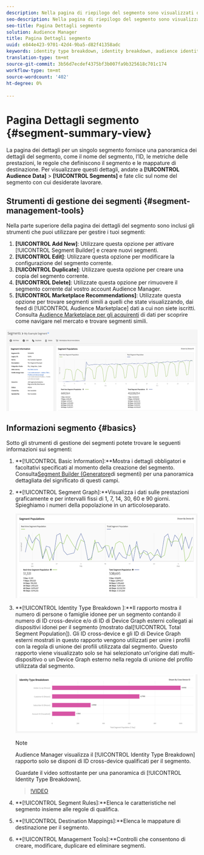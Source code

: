 ```yaml
---
description: Nella pagina di riepilogo del segmento sono visualizzati dettagli quali nome, caratteristiche del segmento, regole, dati sulle prestazioni e informazioni sulla mappatura della destinazione.
seo-description: Nella pagina di riepilogo del segmento sono visualizzati dettagli quali nome, caratteristiche del segmento, regole, dati sulle prestazioni e informazioni sulla mappatura della destinazione.
seo-title: Pagina Dettagli segmento
solution: Audience Manager
title: Pagina Dettagli segmento
uuid: e844e423-9701-42d4-9ba5-d82f41358adc
keywords: identity type breakdown, identity breakdown, audience identity reporting, cross-device, cross-device ID, device ID
translation-type: tm+mt
source-git-commit: 3b56d7ecdef4375bf3b007fa9b325618c701c174
workflow-type: tm+mt
source-wordcount: '402'
ht-degree: 0%

---
```



# Pagina Dettagli segmento {#segment-summary-view}

La pagina dei dettagli per un singolo segmento fornisce una panoramica dei dettagli del segmento, come il nome del segmento, l’ID, le metriche delle prestazioni, le regole che definiscono il segmento e le mappature di destinazione. Per visualizzare questi dettagli, andate a **[!UICONTROL Audience Data]** > **[!UICONTROL Segments]** e fate clic sul nome del segmento con cui desiderate lavorare.

## Strumenti di gestione dei segmenti {#segment-management-tools}

Nella parte superiore della pagina dei dettagli del segmento sono inclusi gli strumenti che puoi utilizzare per gestire i tuoi segmenti:

1. **[!UICONTROL Add New]**: Utilizzare questa opzione per attivare [!UICONTROL Segment Builder] e creare nuovi segmenti.
2. **[!UICONTROL Edit]**: Utilizzare questa opzione per modificare la configurazione del segmento corrente.
3. **[!UICONTROL Duplicate]**: Utilizzare questa opzione per creare una copia del segmento corrente.
4. **[!UICONTROL Delete]**: Utilizzate questa opzione per rimuovere il segmento corrente dal vostro account Audience Manager.
5. **[!UICONTROL Marketplace Recommendations]**: Utilizzate questa opzione per trovare segmenti simili a quelli che state visualizzando, dai feed di [!UICONTROL Audience Marketplace] dati a cui non siete iscritti. Consulta [Audience Marketplace per gli acquirenti](../audience-marketplace/marketplace-data-buyers/marketplace-data-buyers.md) di dati per scoprire come navigare nel mercato e trovare segmenti simili.

![base-segmento-informazioni](assets/basic-segment-information.png)

## Informazioni segmento {#basics}

Sotto gli strumenti di gestione dei segmenti potete trovare le seguenti informazioni sui segmenti:

1. **[!UICONTROL Basic Information]:**Mostra i dettagli obbligatori e facoltativi specificati al momento della creazione del segmento. Consulta[Segment Builder (Generatore](segment-builder.md)di segmenti) per una panoramica dettagliata del significato di questi campi.
2. **[!UICONTROL Segment Graph]:**Visualizza i dati sulle prestazioni graficamente e per intervalli fissi di 1, 7, 14, 30, 60 e 90 giorni. Spieghiamo i numeri della popolazione in un articolo[](../../features/segments/segment-builder-data.md)separato.

   ![segmenti-grafo](assets/segment-graph.png)

3. **[!UICONTROL Identity Type Breakdown ]:**Il rapporto mostra il numero di persone o famiglie idonee per un segmento contando il numero di ID cross-device e/o di ID di Device Graph esterni collegati ai dispositivi idonei per il segmento (mostrato dal[!UICONTROL Total Segment Population]). Gli ID cross-device e gli ID di Device Graph esterni mostrati in questo rapporto vengono utilizzati per unire i profili con la regola di unione dei profili utilizzata dal segmento. Questo rapporto viene visualizzato solo se hai selezionato un&#39;origine dati multi-dispositivo o un Device Graph esterno nella regola di unione del profilo utilizzata dal segmento.

   ![segmenti-grafo](assets/segment-type.png)

   >[!NOTE]
   >
   >Audience Manager visualizza il [!UICONTROL Identity Type Breakdown] rapporto solo se disponi di ID cross-device qualificati per il segmento.

   Guardate il video sottostante per una panoramica di [!UICONTROL Identity Type Breakdown].
   >[!VIDEO](https://video.tv.adobe.com/v/27977/)

4. **[!UICONTROL Segment Rules]:**Elenca le caratteristiche nel segmento insieme alle regole di qualifica.
5. **[!UICONTROL Destination Mappings]:**Elenca le mappature di destinazione per il segmento.
6. **[!UICONTROL Management Tools]:**Controlli che consentono di creare, modificare, duplicare ed eliminare segmenti.